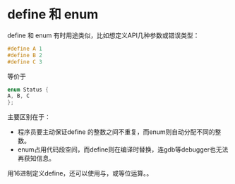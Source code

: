 # define 和 enum


define 和 enum 有时用途类似，比如想定义API几种参数或错误类型：

```cpp
#define A 1
#define B 2
#define C 3
```
等价于
```cpp
enum Status {
A, B, C
};
```

主要区别在于：
- 程序员要主动保证define 的整数之间不重复，而enum则自动分配不同的整数。
- enum占用代码段空间，而define则在编译时替换，连gdb等debugger也无法再获知信息。

用16进制定义define，还可以使用与，或等位运算。。
